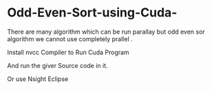 # Odd-Even-Sort-using-Cuda-


There are many algorithm which can be run parallay but odd even sor algorithm we cannot use completely prallel .

Install nvcc Compiler to Run Cuda Program

And run the giver Source code in it.

Or use Nsight Eclipse
